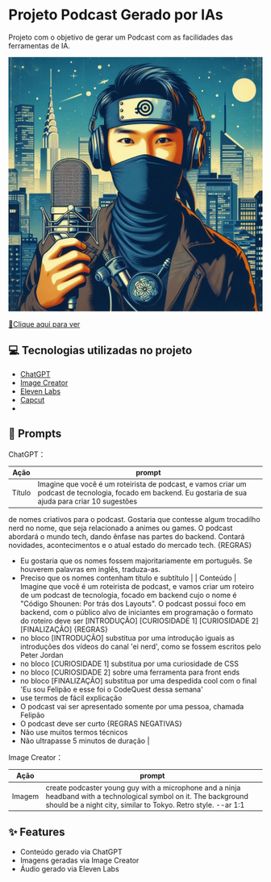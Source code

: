# Projeto Podcast Gerado por IAs
Projeto com o objetivo de gerar um Podcast com as facilidades das ferramentas de IA. 

<p align="center">
    <img src="./Capa - Alternativa 1.jpg" alt="Capa">
</p>
<a href="https://github.com/Kaic-Furushima/Podcast-IA-DIO/blob/main/Código%20Shounen%20-%20Por%20Trás%20dos%20Layouts%20(AI%20Podscast%20DIO).mp3" title="View now"> 📕Clique aqui para ver</a>


## 💻 Tecnologias utilizadas no projeto

- [ChatGPT](https://chat.openai.com/) 
- [Image Creator](https://www.microsoft.com/pt-br/edge/features/image-creator)
- [Eleven Labs](https://elevenlabs.io)
- [Capcut](https://www.capcut.com/pt-br/)
- 
## 🧠 Prompts


ChatGPT：

|   Ação   | prompt                                                                                                                                                                                                                                                                         |
| :------: | ------------------------------------------------------------------------------------------------------------------------------------------------------------------------------------------------------------------------------------------------------------------------------ |
|  Título  | Imagine que você é um roteirista de podcast, e vamos criar um podcast de tecnologia, focado em backend. Eu gostaria de sua ajuda para criar 10 sugestões
de nomes criativos para o podcast. Gostaria que contesse algum trocadilho nerd no nome, que seja relacionado a animes ou games.
O podcast abordará o mundo tech, dando ênfase nas partes do backend. Contará novidades, acontecimentos e o atual estado do mercado tech.
{REGRAS}
- Eu gostaria que os nomes fossem majoritariamente em português. Se houverem palavras em inglês, traduza-as.
- Preciso que os nomes contenham título e subtítulo                                                       |
| Conteúdo | Imagine que você é um roteirista de podcast, e vamos criar um  roteiro de um podcast de tecnologia, focado em backend cujo o nome é "Código Shounen: Por trás dos Layouts". O podcast possui foco em backend,  com o público alvo de iniciantes em programação
o formato do roteiro deve ser
[INTRODUÇÃO]
[CURIOSIDADE 1]
[CURIOSIDADE 2]
[FINALIZAÇÃO]
{REGRAS}
- no bloco [INTRODUÇÃO] substitua por uma introdução iguais as introduções dos vídeos do canal 'ei nerd', como se fossem escritos pelo Peter Jordan
- no bloco [CURIOSIDADE 1] substitua por uma curiosidade de CSS
- no bloco [CURIOSIDADE 2] sobre uma ferramenta para front ends
- no bloco [FINALIZAÇÃO] substitua por uma despedida cool com o final 'Eu sou Felipão e esse foi o CodeQuest dessa semana'
- use termos de fácil explicação
- O podcast vai ser apresentado somente por uma pessoa, chamada Felipão
- O podcast deve ser curto
{REGRAS NEGATIVAS}
- Não use muitos termos técnicos
- Não ultrapasse 5 minutos de duração |

Image Creator：

|  Ação  | prompt                                                                                 |
| :----: | -------------------------------------------------------------------------------------- |
| Imagem | create podcaster young guy with a microphone and a ninja headband with a technological symbol on it. The background should be a night city, similar to Tokyo. Retro style. --ar 1:1 |

## ✨ Features

- Conteúdo gerado via ChatGPT
- Imagens geradas via Image Creator
- Áudio gerado via Eleven Labs
